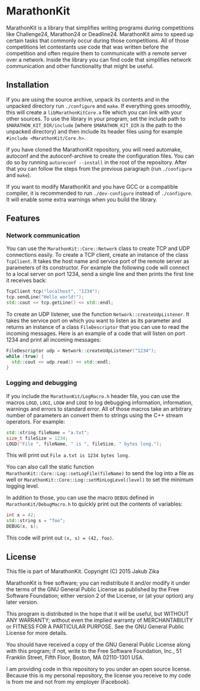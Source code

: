 MarathonKit
===========

MarathonKit is a library that simplifies writing programs during competitions
like Challenge24, Marathon24 or Deadline24. MarathonKit aims to speed up certain
tasks that commonly occur during those competitions. All of those competitions
let contestants use code that was written before the competition and often
require them to communicate with a remote server over a network. Inside the
library you can find code that simplifies network communication and other
functionality that might be useful.

Installation
------------

If you are using the source archive, unpack its contents and
in the unpacked directory run `./configure` and `make`.
If everything goes smoothly, this will create a `libMarathonKitCore.a` file
which you can link with your other sources. To use
the library in your program, set the include path to `$MARATHON_KIT_DIR/include`
(where `$MARATHON_KIT_DIR` is the path to the unpacked directory) and then
include its header files using for example `#include <MarathonKit/Core.h>`.

If you have cloned the MarathonKit repository, you will need automake, autoconf
and the autoconf-archive to create the configuration files. You can do so by
running `autoreconf --install` in the root of the repository. After that you
can follow the steps from the previous paragraph (run `./configure` and `make`).

If you want to modify MarathonKit and you have GCC or a compatible compiler,
it is recommended to run `./dev-configure` instead of `./configure`.
It will enable some extra warnings when you build the library.

Features
--------

### Network communication ###

You can use the `MarathonKit::Core::Network`
class to create TCP and UDP connections
easily. To create a TCP client, create an instance of the class `TcpClient`. It
takes the host name and service port of the remote server as parameters of its
constructor. For example the following code will connect to a local server on
port 1234, send a single line and then prints the first line it receives back:

```c++
TcpClient tcp("localhost", "1234");
tcp.sendLine("Hello world!");
std::cout << tcp.getLine() << std::endl;
```

To create an UDP listener, use the function `Network::createUdpListener`. It
takes the service port on which you want to listen as its parameter and returns
an instance of a class `FileDescriptor` that you can use to read the incoming
messages. Here is an example of a code that will listen on port 1234 and print
all incoming messages:

```c++
FileDescriptor udp = Network::createUdpListener("1234");
while (true) {
  std::cout << udp.read() << std::endl;
}
```

### Logging and debugging ###

If you include the `MarathonKit/LogMacro.h` header file, you can use the macros
`LOGD`, `LOGI`, `LOGW` and `LOGE` to log debugging information, information,
warnings and errors to standard error. All of those macros take an arbitrary
number of parameters an convert them to strings using the C++ stream operators.
For example:

```c++
std::string fileName = "a.txt";
size_t fileSize = 1234;
LOGD("File ", fileName, " is ", fileSize, " bytes long.");
```

This will print out `File a.txt is 1234 bytes long.`

You can also call the static function
`MarathonKit::Core::Log::setLogFile(fileName)` to send the log into a file as
well or `MarathonKit::Core::Log::setMinLogLevel(level)`
to set the minimum logging level.

In addition to those, you can use the macro `DEBUG` defined in
`MarathonKit/DebugMacro.h` to quickly print out the contents of variables:

```c++
int x = 42;
std::string s = "foo";
DEBUG(x, s);
```

This code will print out `(x, s) = (42, foo)`.

License
-------

This file is part of MarathonKit.
Copyright (C) 2015 Jakub Zika

MarathonKit is free software; you can redistribute it and/or modify
it under the terms of the GNU General Public License as published by
the Free Software Foundation; either version 2 of the License, or
(at your option) any later version.

This program is distributed in the hope that it will be useful,
but WITHOUT ANY WARRANTY; without even the implied warranty of
MERCHANTABILITY or FITNESS FOR A PARTICULAR PURPOSE.  See the
GNU General Public License for more details.

You should have received a copy of the GNU General Public License along
with this program; if not, write to the Free Software Foundation, Inc.,
51 Franklin Street, Fifth Floor, Boston, MA 02110-1301 USA.

I am providing code in this repository to you under an open source license.
Because this is my personal repository, the license you receive to my code is
from me and not from my employer (Facebook).
